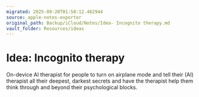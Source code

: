 ```yaml
---
migrated: 2025-09-20T01:58:12.462944
source: apple-notes-exporter
original_path: Backup/iCloud/Notes/Idea- Incognito therapy.md
vault_folder: Resources/ideas
---
```

# Idea: Incognito therapy

On-device AI therapist for people to turn on airplane mode and tell their (AI) therapist all their deepest, darkest secrets and have the therapist help them think through and beyond their psychological blocks.
